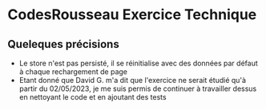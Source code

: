 # CodesRousseau Exercice Technique

## Queleques précisions

- Le store n'est pas persisté, il se réinitialise avec des données par défaut à chaque rechargement de page
- Etant donné que David G. m'a dit que l'exercice ne serait étudié qu'à partir du 02/05/2023, je me suis permis de continuer à travailler dessus en nettoyant le code et en ajoutant des tests